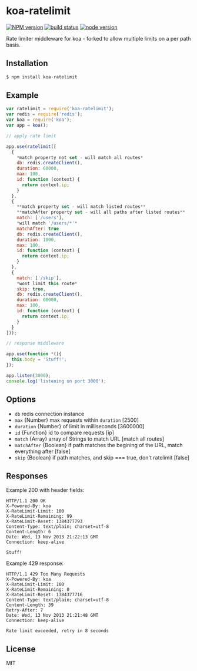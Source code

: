 
# koa-ratelimit

[![NPM version][npm-image]][npm-url]
[![build status][travis-image]][travis-url]
[![node version][node-image]][node-url]

[npm-image]: https://img.shields.io/npm/v/koa-ratelimit.svg?style=flat-square
[npm-url]: https://npmjs.org/package/koa-ratelimit
[travis-image]: https://img.shields.io/travis/koajs/ratelimit.svg?style=flat-square
[travis-url]: https://travis-ci.org/koajs/ratelimit
[node-image]: https://img.shields.io/badge/node.js-%3E=_0.11-red.svg?style=flat-square
[node-url]: http://nodejs.org/download/

 Rate limiter middleware for koa - forked to allow multiple limits on a per path basis.

## Installation

```js
$ npm install koa-ratelimit
```

## Example

```js
var ratelimit = require('koa-ratelimit');
var redis = require('redis');
var koa = require('koa');
var app = koa();

// apply rate limit

app.use(ratelimit([
  {
    *match property not set - will match all routes*
    db: redis.createClient(),
    duration: 60000,
    max: 100,
    id: function (context) {
      return context.ip;
    }
  },
  {
    **match property set - will match listed routes**
    **matchAfter property set - will all paths after listed routes**
    match: ['/users'],
    *will match '/users/*'*
    matchAfter: true
    db: redis.createClient(),
    duration: 1000,
    max: 100,
    id: function (context) {
      return context.ip;
    }
  },
  {
    match: ['/skip'],
    *wont limit this route*
    skip: true,
    db: redis.createClient(),
    duration: 60000,
    max: 100,
    id: function (context) {
      return context.ip;
    }
  }
]));

// response middleware

app.use(function *(){
  this.body = 'Stuff!';
});

app.listen(3000);
console.log('listening on port 3000');
```

## Options

 - `db` redis connection instance
 - `max` {Number} max requests within `duration` [2500]
 - `duration` {Number} of limit in milliseconds [3600000]
 - `id` {Function} id to compare requests [ip]
 - `match` {Array} array of Strings to match URL [match all routes]
 - `matchAfter` {Boolean} if path matches the begining of the URL, match everything after [false]
 - `skip` {Boolean} if path matches, and skip === true, don't ratelimit [false]

## Responses

  Example 200 with header fields:

```
HTTP/1.1 200 OK
X-Powered-By: koa
X-RateLimit-Limit: 100
X-RateLimit-Remaining: 99
X-RateLimit-Reset: 1384377793
Content-Type: text/plain; charset=utf-8
Content-Length: 6
Date: Wed, 13 Nov 2013 21:22:13 GMT
Connection: keep-alive

Stuff!
```

  Example 429 response:

```
HTTP/1.1 429 Too Many Requests
X-Powered-By: koa
X-RateLimit-Limit: 100
X-RateLimit-Remaining: 0
X-RateLimit-Reset: 1384377716
Content-Type: text/plain; charset=utf-8
Content-Length: 39
Retry-After: 7
Date: Wed, 13 Nov 2013 21:21:48 GMT
Connection: keep-alive

Rate limit exceeded, retry in 8 seconds
```

## License

  MIT
